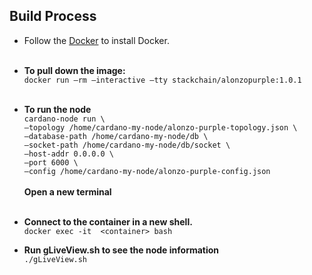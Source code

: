 
## Build Process

- Follow the [Docker](https://docs.docker.com/get-docker/) to install Docker.<br><br>
- <b>To pull down the image:</b><br>
`docker run –rm –interactive –tty stackchain/alonzopurple:1.0.1` <br><br>
- <b>To run the node</b><br>
`cardano-node run \`<br>
`–topology /home/cardano-my-node/alonzo-purple-topology.json \`<br>
`–database-path /home/cardano-my-node/db \`<br>
`–socket-path /home/cardano-my-node/db/socket \`<br>
`–host-addr 0.0.0.0 \`<br>
`–port 6000 \`<br>
`–config /home/cardano-my-node/alonzo-purple-config.json` <br><br>
<b>Open a new terminal</b><br><br>
- <b>Connect to the container in a new shell.</b><br>
`docker exec -it  <container> bash`


- <b>Run gLiveView.sh to see the node information</b><br>
`./gLiveView.sh`


